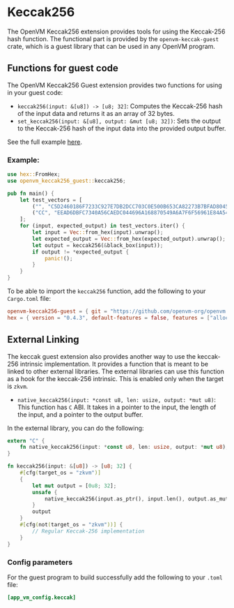 # Keccak256

The OpenVM Keccak256 extension provides tools for using the Keccak-256 hash function.
The functional part is provided by the `openvm-keccak-guest` crate, which is a guest library that can be used in any OpenVM program.

## Functions for guest code

The OpenVM Keccak256 Guest extension provides two functions for using in your guest code:

- `keccak256(input: &[u8]) -> [u8; 32]`: Computes the Keccak-256 hash of the input data and returns it as an array of 32 bytes.
- `set_keccak256(input: &[u8], output: &mut [u8; 32])`: Sets the output to the Keccak-256 hash of the input data into the provided output buffer.

See the full example [here](https://github.com/openvm-org/openvm/blob/main/crates/toolchain/tests/programs/examples/keccak.rs).

### Example:

```rust
use hex::FromHex;
use openvm_keccak256_guest::keccak256;

pub fn main() {
    let test_vectors = [
        ("", "C5D2460186F7233C927E7DB2DCC703C0E500B653CA82273B7BFAD8045D85A470"),
        ("CC", "EEAD6DBFC7340A56CAEDC044696A168870549A6A7F6F56961E84A54BD9970B8A"),
    ];
    for (input, expected_output) in test_vectors.iter() {
        let input = Vec::from_hex(input).unwrap();
        let expected_output = Vec::from_hex(expected_output).unwrap();
        let output = keccak256(&black_box(input));
        if output != *expected_output {
            panic!();
        }
    }
}
```

To be able to import the `keccak256` function, add the following to your `Cargo.toml` file:

```toml
openvm-keccak256-guest = { git = "https://github.com/openvm-org/openvm.git" }
hex = { version = "0.4.3", default-features = false, features = ["alloc"] }
```

## External Linking

The keccak guest extension also provides another way to use the keccak-256 intrinsic implementation. It provides a function that is meant to be linked to other external libraries. The external libraries can use this function as a hook for the keccak-256 intrinsic. This is enabled only when the target is `zkvm`.

- `native_keccak256(input: *const u8, len: usize, output: *mut u8)`: This function has `C` ABI. It takes in a pointer to the input, the length of the input, and a pointer to the output buffer.

In the external library, you can do the following:

```rust
extern "C" {
    fn native_keccak256(input: *const u8, len: usize, output: *mut u8);
}

fn keccak256(input: &[u8]) -> [u8; 32] {
    #[cfg(target_os = "zkvm")]
    {
        let mut output = [0u8; 32];
        unsafe {
            native_keccak256(input.as_ptr(), input.len(), output.as_mut_ptr() as *mut u8);
        }
        output
    }
    #[cfg(not(target_os = "zkvm"))] {
        // Regular Keccak-256 implementation
    }
}
```

### Config parameters

For the guest program to build successfully add the following to your `.toml` file:

```toml
[app_vm_config.keccak]
```
